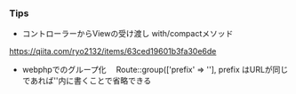### Tips
- コントローラーからViewの受け渡し with/compactメソッド

https://qiita.com/ryo2132/items/63ced19601b3fa30e6de

- webphpでのグループ化
　Route::group(['prefix' => ''],
  prefix はURLが同じであれば''内に書くことで省略できる
